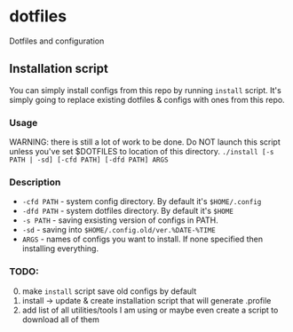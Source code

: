# dotfiles
Dotfiles and configuration
## Installation script
You can simply install configs from this repo by running `install` script. It's simply going to replace existing dotfiles & configs with ones from this repo.
### Usage
WARNING: there is still a lot of work to be done. Do NOT launch this script unless you've set $DOTFILES to location of this directory.
`./install [-s PATH | -sd] [-cfd PATH] [-dfd PATH] ARGS`
### Description
* `-cfd PATH` 	- system config directory. By default it's `$HOME/.config`
* `-dfd PATH` 	- system dotfiles directory. By default it's `$HOME`
* `-s PATH`		  - saving exsisting version of configs in PATH.
* `-sd` 		    - saving into `$HOME/.config.old/ver.%DATE-%TIME`
* `ARGS`		    - names of configs you want to install. If none specified then installing everything.
### TODO:
0. make `install` script save old configs by default
1. install -> update & create installation script that will generate .profile
2. add list of all utilities/tools I am using or maybe even create a script to download all of them

